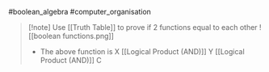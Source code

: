 #boolean_algebra #computer_organisation 

>[!note] Use [[Truth Table]] to prove if 2 functions equal to each other
>![[boolean functions.png]]
>- The above function is X [[Logical Product (AND)]] Y [[Logical Product (AND)]] C